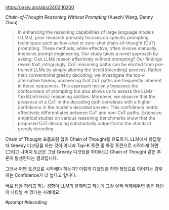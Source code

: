 https://arxiv.org/abs/2402.10200

*Chain-of-Thought Reasoning Without Prompting* (Xuezhi Wang, Denny Zhou)

> In enhancing the reasoning capabilities of large language models (LLMs), prior research primarily focuses on specific prompting techniques such as few-shot or zero-shot chain-of-thought (CoT) prompting. These methods, while effective, often involve manually intensive prompt engineering. Our study takes a novel approach by asking: Can LLMs reason effectively without prompting? Our findings reveal that, intriguingly, CoT reasoning paths can be elicited from pre-trained LLMs by simply altering the \textit{decoding} process. Rather than conventional greedy decoding, we investigate the top-$k$ alternative tokens, uncovering that CoT paths are frequently inherent in these sequences. This approach not only bypasses the confounders of prompting but also allows us to assess the LLMs' \textit{intrinsic} reasoning abilities. Moreover, we observe that the presence of a CoT in the decoding path correlates with a higher confidence in the model's decoded answer. This confidence metric effectively differentiates between CoT and non-CoT paths. Extensive empirical studies on various reasoning benchmarks show that the proposed CoT-decoding substantially outperforms the standard greedy decoding.

Chain of Thought 프롬프팅 없이 Chain of Thought를 유도하기. LLM에서 응답할 때 Greedy 디코딩을 하는 것이 아니라 Top-K 토큰 중 특정 토큰으로 시작하게 하면 (그리고 나머지 토큰은 그냥 Greedy 디코딩을 하더라도) Chain of Thought 같은 추론이 발생한다는 결과입니다.

그래서 어떤 토큰으로 시작해야 하는가? 이렇게 디코딩을 하면 정답으로 이어지는 경우에는 Confidence가 더 높다고 합니다.

바로 답을 하려고 하는 경향이 LLM의 문제라고 하는데 그걸 살짝 억제해주면 좋은 패턴이 나타날 수 있다는 사례네요.

#prompt #decoding